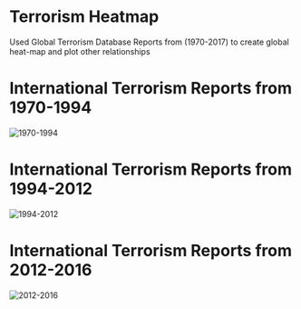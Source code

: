 # Terrorism Heatmap
Used Global Terrorism Database Reports from (1970-2017) to create global heat-map and plot other relationships

# International Terrorism Reports from 1970-1994
![1970-1994](https://user-images.githubusercontent.com/31901831/68835027-2c304780-0685-11ea-971a-1cc5fea7e1b9.PNG)

# International Terrorism Reports from 1994-2012
![1994-2012](https://user-images.githubusercontent.com/31901831/68835031-2fc3ce80-0685-11ea-8aaa-6c5d7c098d90.PNG)

# International Terrorism Reports from 2012-2016
![2012-2016](https://user-images.githubusercontent.com/31901831/68835038-318d9200-0685-11ea-9f72-e28fac97692a.PNG)
